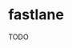 # fastlane

TODO

<!--
https://github.com/zhiying-fan/zhiying-fan.github.io/blob/main/_posts/2022-05-26-ios-pipeline-gitlab-using-fastlane.md
-->

<!--
```yml
---
stages:
  - build

build:
  stage: build
  script:
    - echo "Fastalane!"
    - fastlane --version
    - bundle install
    - bundle exec fastlane tf
  tags:
    - ios
```
-->
